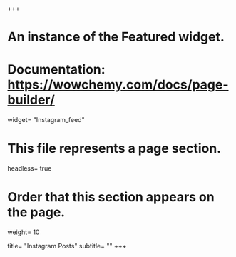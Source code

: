 +++
# An instance of the Featured widget.
# Documentation: https://wowchemy.com/docs/page-builder/
widget= "Instagram_feed"

# This file represents a page section.
headless= true

# Order that this section appears on the page.
weight= 10

title= "Instagram Posts"
subtitle= ""
+++